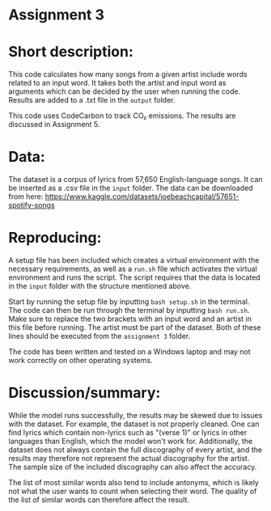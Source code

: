 # Assignment 3

# Short description:
This code calculates how many songs from a given artist include words related to an input word. It takes both the artist and input word as arguments which can be decided by the user when running the code. Results are added to a .txt file in the ```output``` folder.

This code uses CodeCarbon to track CO₂ emissions. The results are discussed in Assignment 5.

# Data:
The dataset is a corpus of lyrics from 57,650 English-language songs. It can be inserted as a .csv file in the ```input``` folder. 
The data can be downloaded from here: https://www.kaggle.com/datasets/joebeachcapital/57651-spotify-songs

# Reproducing:
A setup file has been included which creates a virtual environment with the necessary requirements, as well as a ```run.sh``` file which activates the virtual environment and runs the script. The script requires that the data is located in the ```input``` folder with the structure mentioned above. 

Start by running the setup file by inputting ```bash setup.sh``` in the terminal. 
The code can then be run through the terminal by inputting ```bash run.sh```. Make sure to replace the two brackets with an input word and an artist in this file before running. The artist must be part of the dataset.
Both of these lines should be executed from the ```assignment 3``` folder.

The code has been written and tested on a Windows laptop and may not work correctly on other operating systems.

# Discussion/summary:
While the model runs successfully, the results may be skewed due to issues with the dataset.
For example, the dataset is not properly cleaned. One can find lyrics which contain non-lyrics such as "(verse 1)" or lyrics in other languages than English, which the model won't work for.
Additionally, the dataset does not always contain the full discography of every artist, and the results may therefore not represent the actual discography for the artist. The sample size of the included discography can also affect the accuracy.

The list of most similar words also tend to include antonyms, which is likely not what the user wants to count when selecting their word. The quality of the list of similar words can therefore affect the result.